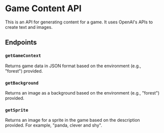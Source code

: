 # Game Content API

This is an API for generating content for a game. It uses OpenAI's APIs to create text and images.

## Endpoints

### `getGameContext`
Returns game data in JSON format based on the environment (e.g., "forest") provided.

### `getBackground`
Returns an image as a background based on the environment (e.g., "forest") provided.

### `getSprite`
Returns an image for a sprite in the game based on the description provided. For example, "panda, clever and shy".
